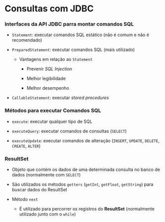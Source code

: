 # Consultas com JDBC

### Interfaces da API JDBC parra montar comandos SQL

* `Statement`: executar comandos SQL estático (não é comum e não é recomendado)

* `PreparedStatement`: executar comandos SQL (mais utilizado)

  * Vantagens em relação ao `Statement`

    * Prevenir *SQL Injection*

    * Melhor legibilidade

    * Melhor desempenho

* `CallableStatement`: executar *stored procedures*

### Métodos para executar Comandos SQL

* `execute`: executar qualquer tipo de SQL

* `executeQuery`: executar comandos de consultas (`SELECT`)

* `executeUpdate`: executar comandos de alteração (`INSERT`, `UPDATE`, `DELETE`, `CREATE`, `ALTER`)

### ResultSet

* Objeto que contém os dados de uma determinada consulta no banco de dados (normalmente com `SELECT`)

* São utilizados os métodos `getters` (`getInt`, `getFloat`, `getString`) para buscar dados do ResultSet

* Método `next`

  * É utilizado para percorrer os registros do **ResultSet** (normalmente utilizado junto com o `while`)
